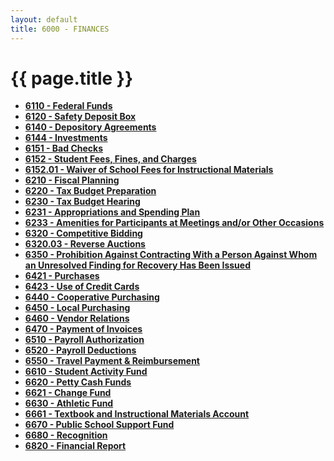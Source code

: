 ```yaml
---
layout: default
title: 6000 - FINANCES
---
```


{{ page.title }}
================

-   **[6110 - Federal Funds](po6110.md)**
-   **[6120 - Safety Deposit Box](po6120.md)**
-   **[6140 - Depository Agreements](po6140.md)**
-   **[6144 - Investments](po6144.md)**
-   **[6151 - Bad Checks](po6151.md)**
-   **[6152 - Student Fees, Fines, and Charges](po6152.md)**
-   **[6152.01 - Waiver of School Fees for Instructional
    Materials](po6152.01.md)**
-   **[6210 - Fiscal Planning](po6210.md)**
-   **[6220 - Tax Budget Preparation](po6220.md)**
-   **[6230 - Tax Budget Hearing](po6230.md)**
-   **[6231 - Appropriations and Spending Plan](po6231.md)**
-   **[6233 - Amenities for Participants at Meetings and/or Other
    Occasions](po6233.md)**
-   **[6320 - Competitive Bidding](po6320.md)**
-   **[6320.03 - Reverse Auctions](po6320.03.md)**
-   **[6350 - Prohibition Against Contracting With a Person Against Whom
    an Unresolved Finding for Recovery Has Been Issued](po6350.md)**
-   **[6421 - Purchases](po6421.md)**
-   **[6423 - Use of Credit Cards](po6423.md)**
-   **[6440 - Cooperative Purchasing](po6440.md)**
-   **[6450 - Local Purchasing](po6450.md)**
-   **[6460 - Vendor Relations](po6460.md)**
-   **[6470 - Payment of Invoices](po6470.md)**
-   **[6510 - Payroll Authorization](po6510.md)**
-   **[6520 - Payroll Deductions](po6520.md)**
-   **[6550 - Travel Payment & Reimbursement](po6550.md)**
-   **[6610 - Student Activity Fund](po6610.md)**
-   **[6620 - Petty Cash Funds](po6620.md)**
-   **[6621 - Change Fund](po6621.md)**
-   **[6630 - Athletic Fund](po6630.md)**
-   **[6661 - Textbook and Instructional Materials
    Account](po6661.md)**
-   **[6670 - Public School Support Fund](po6670.md)**
-   **[6680 - Recognition](po6680.md)**
-   **[6820 - Financial Report](po6820.md)**

